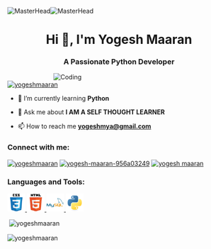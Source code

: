 <!-- ![MasterHead](https://share.creavite.co/bf345YPxKkoetuJm.gif) -->
![MasterHead](https://share.creavite.co/UT7kqHoi3LYc0znj.gif)![MasterHead](https://share.creavite.co/qQ8fA9ZwFuJ30x8I.gif)

<h1 align="center">Hi 👋, I'm Yogesh Maaran</h1>
<h3 align="center">A Passionate Python Developer</h3>
<img align="right" alt="Coding" width="400" src="https://images.squarespace-cdn.com/content/v1/5769fc401b631bab1addb2ab/1541580611624-TE64QGKRJG8SWAIUS7NS/coding-freak.gif">
<p align="left"> <a href="https://twitter.com/yogeshmaaran" target="blank"><img src="https://img.shields.io/twitter/follow/yogeshmaaran?logo=twitter&style=for-the-badge" alt="yogeshmaaran" /></a> </p>

- 🌱 I’m currently learning **Python**

- 💬 Ask me about **I AM A SELF THOUGHT LEARNER**

- 📫 How to reach me **yogeshmya@gmail.com**

<h3 align="left">Connect with me:</h3>
<p align="left">
<a href="https://twitter.com/yogeshmaaran" target="blank"><img align="center" src="https://raw.githubusercontent.com/rahuldkjain/github-profile-readme-generator/master/src/images/icons/Social/twitter.svg" alt="yogeshmaaran" height="30" width="40" /></a>
<a href="https://linkedin.com/in/yogesh-maaran-956a03249" target="blank"><img align="center" src="https://raw.githubusercontent.com/rahuldkjain/github-profile-readme-generator/master/src/images/icons/Social/linked-in-alt.svg" alt="yogesh-maaran-956a03249" height="30" width="40" /></a>
<a href="https://instagram.com/yogesh maaran" target="blank"><img align="center" src="https://raw.githubusercontent.com/rahuldkjain/github-profile-readme-generator/master/src/images/icons/Social/instagram.svg" alt="yogesh maaran" height="30" width="40" /></a>
</p>

<h3 align="left">Languages and Tools:</h3>
<p align="left"> <a href="https://www.w3schools.com/css/" target="_blank" rel="noreferrer"> <img src="https://raw.githubusercontent.com/devicons/devicon/master/icons/css3/css3-original-wordmark.svg" alt="css3" width="40" height="40"/> </a> <a href="https://www.w3.org/html/" target="_blank" rel="noreferrer"> <img src="https://raw.githubusercontent.com/devicons/devicon/master/icons/html5/html5-original-wordmark.svg" alt="html5" width="40" height="40"/> </a> <a href="https://www.mysql.com/" target="_blank" rel="noreferrer"> <img src="https://raw.githubusercontent.com/devicons/devicon/master/icons/mysql/mysql-original-wordmark.svg" alt="mysql" width="40" height="40"/> </a> <a href="https://www.python.org" target="_blank" rel="noreferrer"> <img src="https://raw.githubusercontent.com/devicons/devicon/master/icons/python/python-original.svg" alt="python" width="40" height="40"/> </a> </p>

<p>&nbsp;<img align="center" src="https://github-readme-stats.vercel.app/api?username=yogeshmaaran&show_icons=true&locale=en" alt="yogeshmaaran" /></p>

<p><img align="center" src="https://github-readme-streak-stats.herokuapp.com/?user=yogeshmaaran&" alt="yogeshmaaran" /></p>
